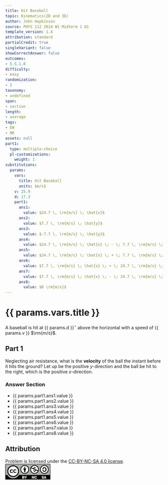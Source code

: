 ```yaml
---
title: Hit Baseball
topic: Kinematics(2D and 3D)
author: John Hopkinson
source: PHYS 112 2014 W1 Midterm 1 Q1
template_version: 1.4
attribution: standard
partialCredit: true
singleVariant: false
showCorrectAnswer: false
outcomes:
- 5.5.1.0
difficulty:
- easy
randomization:
- 2
taxonomy:
- undefined
span:
- section
length:
- average
tags:
- EW
- NR
assets: null
part1:
  type: multiple-choice
  pl-customizations:
    weight: 1
substitutions:
  params:
    vars:
      title: Hit Baseball
      units: $m/s$
    v: 25.9
    d: 17.3
    part1:
      ans1:
        value: $24.7 \, \rm{m/s} \; \hat{x}$
      ans2:
        value: $7.7 \, \rm{m/s} \; \hat{y}$
      ans3:
        value: $-7.7 \, \rm{m/s} \; \hat{y}$
      ans4:
        value: $24.7 \, \rm{m/s} \; \hat{x} \; - \; 7.7 \, \rm{m/s} \; \hat{y}$
      ans5:
        value: $24.7 \, \rm{m/s} \; \hat{x} \; + \; 7.7 \, \rm{m/s} \; \hat{y}$
      ans6:
        value: $7.7 \, \rm{m/s} \; \hat{x} \; + \; 24.7 \, \rm{m/s} \; \hat{y}$
      ans7:
        value: $7.7 \, \rm{m/s} \; \hat{x} \; - \; 24.7 \, \rm{m/s} \; \hat{y}$
      ans8:
        value: $0 \rm{m/s}$
---
```

# {{ params.vars.title }}
A baseball is hit at {{ params.d }}$^\circ$ above the horizontal with a speed of {{ params.v }} $\rm{m/s}$.

## Part 1

Neglecting air resistance, what is the **velocity** of the ball the instant before it hits the ground? Let up be the positive $y$-direction and the ball be hit to the right, which is the positive $x$-direction.

### Answer Section

- {{ params.part1.ans1.value }}
- {{ params.part1.ans2.value }}
- {{ params.part1.ans3.value }}
- {{ params.part1.ans4.value }}
- {{ params.part1.ans5.value }}
- {{ params.part1.ans6.value }}
- {{ params.part1.ans7.value }}
- {{ params.part1.ans8.value }}

## Attribution

Problem is licensed under the [CC-BY-NC-SA 4.0 license](https://creativecommons.org/licenses/by-nc-sa/4.0/).<br> ![The Creative Commons 4.0 license requiring attribution-BY, non-commercial-NC, and share-alike-SA license.](https://raw.githubusercontent.com/firasm/bits/master/by-nc-sa.png)